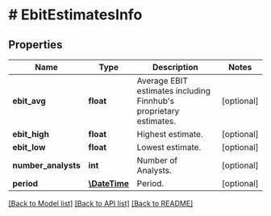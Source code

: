 # # EbitEstimatesInfo

## Properties

Name | Type | Description | Notes
------------ | ------------- | ------------- | -------------
**ebit_avg** | **float** | Average EBIT estimates including Finnhub&#39;s proprietary estimates. | [optional]
**ebit_high** | **float** | Highest estimate. | [optional]
**ebit_low** | **float** | Lowest estimate. | [optional]
**number_analysts** | **int** | Number of Analysts. | [optional]
**period** | [**\DateTime**](\DateTime.md) | Period. | [optional]

[[Back to Model list]](../../README.md#models) [[Back to API list]](../../README.md#endpoints) [[Back to README]](../../README.md)
